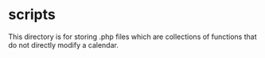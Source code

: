 # scripts

This directory is for storing .php files which are collections of functions that do not directly modify a calendar.